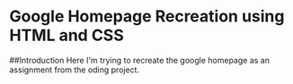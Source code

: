 # Google Homepage Recreation using HTML and CSS
##Introduction
Here I'm trying to recreate the google homepage as an assignment from the oding project.